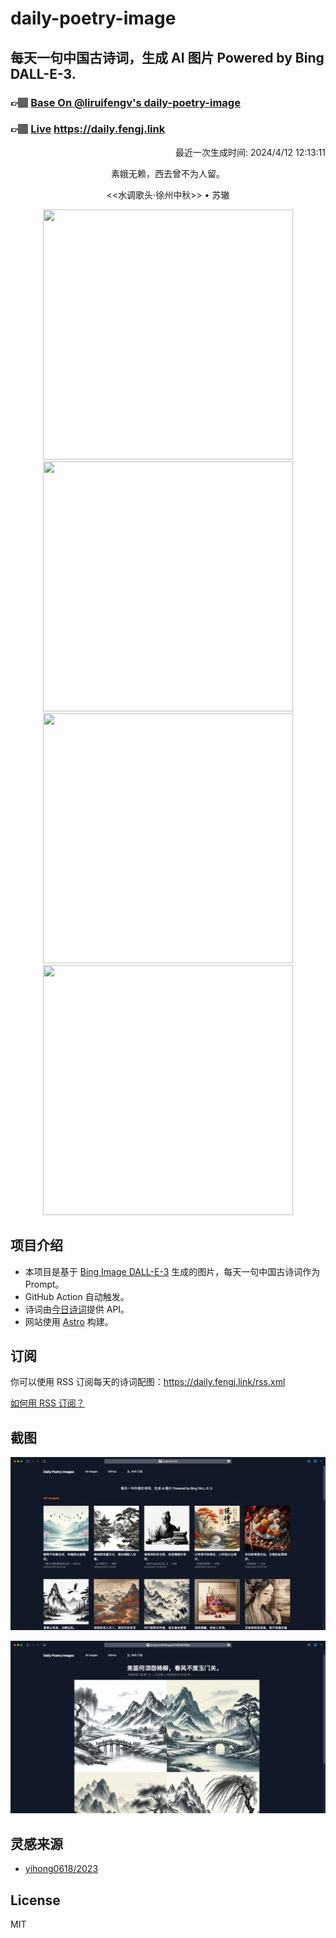 
# daily-poetry-image

## 每天一句中国古诗词，生成 AI 图片 Powered by Bing DALL-E-3.

### 👉🏽 [Base On @liruifengv's daily-poetry-image](https://github.com/liruifengv/daily-poetry-image)

### 👉🏽 [Live](https://daily.fengj.link) https://daily.fengj.link

<p align="right">
  最近一次生成时间: 2024/4/12 12:13:11
</p>
<p align="center">
素娥无赖，西去曾不为人留。
</p>
<p align="center">
<<水调歌头·徐州中秋>> • 苏辙
</p>
<p align="center">
<img src="https://tse1.mm.bing.net/th/id/OIG2.07AkhuaIxNlbB7qUx_Fc" height="400" width="400" />
<img src="https://tse2.mm.bing.net/th/id/OIG2.WQLR74bGZFZLXRj201B3" height="400" width="400" />
<img src="https://tse3.mm.bing.net/th/id/OIG2.tpXrnkiqgn41ELpYfco6" height="400" width="400" />
<img src="https://tse1.mm.bing.net/th/id/OIG2.LjcEeaAzQJigvAZFhBQC" height="400" width="400" />
</p>

## 项目介绍

-   本项目是基于 [Bing Image DALL-E-3](https://www.bing.com/images/create) 生成的图片，每天一句中国古诗词作为 Prompt。
-   GitHub Action 自动触发。
-   诗词由[今日诗词](https://www.jinrishici.com/)提供 API。
-   网站使用 [Astro](https://astro.build) 构建。

## 订阅

你可以使用 RSS 订阅每天的诗词配图：https://daily.fengj.link/rss.xml

[如何用 RSS 订阅？](https://zhuanlan.zhihu.com/p/55026716)

## 截图

![图片列表](./screenshots/Snipaste_2023-12-28_21-00-26.png)

![图片详情](./screenshots/Snipaste_2023-12-28_21-00-53.png)

## 灵感来源

-   [yihong0618/2023](https://github.com/yihong0618/2023)

## License

MIT
